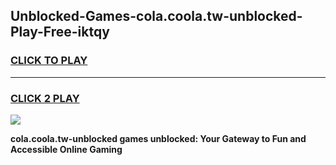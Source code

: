 
## Unblocked-Games-cola.coola.tw-unblocked-Play-Free-iktqy
<h3>
<a href="https://premium76.site?title=cola.coola.tw-unblocked&ref=23A">CLICK TO PLAY</a></h3>
<hr>

<h3>
<a href="https://premium76.site?title=cola.coola.tw-unblocked&ref=23A">CLICK 2 PLAY</a>
  
</h3>

<a href="https://premium76.site?title=cola.coola.tw-unblocked&ref=23A"><img src="https://clearcache.store/games.png"></a>


**cola.coola.tw-unblocked games unblocked: Your Gateway to Fun and Accessible Online Gaming**
